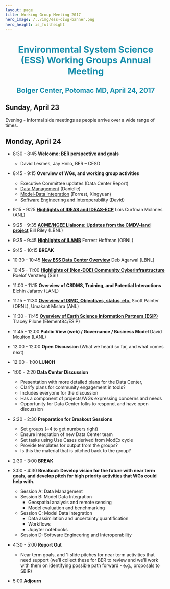 ```yaml
---
layout: page
title: Working Group Meeting 2017
hero_image: /../img/ess-ciwg-banner.png
hero_height: is_fullheight
---
```


<h1 style="text-align:center;color:rgb(24,142,172)"> 
  Environmental System Science (ESS) Working Groups Annual Meeting 
</h1>
<h2 style="text-align:center;color:rgb(24,142,172)">
  Bolger Center, Potomac MD, April 24, 2017
</h2>

## Sunday, April 23

Evening - Informal side meetings as people arrive over a wide range of times.

## Monday, April 24

- 8:30 - 8:45 **Welcome: BER perspective and goals**
  - David Lesmes, Jay Hnilo, BER – CESD

- 8:45 - 9:15 **Overview of WGs, and working group activities**
  - Executive Committee updates (Data Center Report)
  - [Data Management](/events/working_group_meeting_2017/CESD_CWG-Data-Management-ESS-PI2017.pdf) (Danielle)  
  - [Model-Data Integration](/events/working_group_meeting_2017/CESD-CIWG_Model-Data-Integration_2017.pdf) (Forrest, Xingyuan)
  - [Software Engineering and Interoperability](/events/working_group_meeting_2017/ESS-WG-SEI-AnnualMeeting-2017.pdf) (David)

- 9:15 - 9:25 **[Highlights of IDEAS and IDEAS-ECP](/events/working_group_meeting_2017/ideas-productivity-overview-ess-wg2017.pdf)** Lois Curfman McInnes (ANL)

- 9:25 - 9:35 **[ACME/NGEE Liaisons: Updates from the CMDV-land project](/events/working_group_meeting_2017/CMDV_Description_ESS_Data_Mtg_Apr-2017_Riley.pdf)** Bill Riley (LBNL)

- 9:35 - 9:45 **[Highlights of ILAMB](/events/working_group_meeting_2017/Hoffman_CESD-CIWG_20170424.pdf)** Forrest Hoffman (ORNL)

- 9:45 - 10:15 **BREAK**

- 10:30 - 10:45 **[New ESS Data Center Overview](/events/working_group_meeting_2017/20170424-ESS-CI-Mtg-ESS-DIVE-Intro.pdf)** Deb Agarwal (LBNL)

- 10:45 - 11:00 **[Highlights of (Non-DOE) Community Cyberinfrastructure](/events/working_group_meeting_2017/comnunityoverview_versteeg.pdf)** Roelof Versteeg (SSI) 

- 11:00 - 11:15 **Overview of CSDMS, Training, and Potential Interactions** Elchin Jafarov (LANL)

- 11:15 - 11:30 **[Overview of ISMC, Objectives, status, etc.](/events/working_group_meeting_2017/ESS_WG_Painter_Mishra_ISMC_UM.pdf)** Scott Painter (ORNL), Umakant Mishra (ANL)

- 11:30 - 11:45 **[Overview of Earth Science Information Partners (ESIP)](/events/working_group_meeting_2017/ESIP_DOE_April_2017_final.pdf)** Tracey Pilone (Element84/ESIP)

- 11:45 - 12:00 **Public View (web) / Governance / Business Model** David Moulton (LANL)

- 12:00 - 12:00 **Open Discussion** (What we heard so far, and what comes next)

- 12:00 – 1:00 **LUNCH**

- 1:00 - 2:20 **Data Center Discussion**
  - Presentation with more detailed plans for the Data Center, 
  - Clarify plans for community engagement in tools?
  - Includes everyone for the discussion
  - Has a component of projects/WGs expressing concerns and needs
  - Opportunity for Data Center folks to respond, and have open discussion

- 2:20 - 2:30 **Preparation for Breakout Sessions**
  - Set groups (~4 to get numbers right)
  - Ensure integration of new Data Center team 
  - Set tasks using Use Cases derived from ModEx cycle
  - Provide templates for output from the groups?
  - Is this the material that is pitched back to the group?

- 2:30 - 3:00 **BREAK**

- 3:00 - 4:30 **Breakout: Develop vision for the future with  near term goals, and develop pitch for high priority activities that WGs could help with.**
  - Session A: Data Management 
  - Session B: Model Data Integration
    - Geospatial analysis and remote sensing
    - Model evaluation and benchmarking
  - Session C: Model Data Integration
    - Data assimilation and uncertainty quantification
    - Workflows
    - Jupyter notebooks
  - Session D: Software Engineering and Interoperability

- 4:30 - 5:00 **Report Out**
  - Near term goals, and 1-slide pitches for near term activities that need support (we’ll collect these for BER to review and we’ll work with them on identifying possible path forward - e.g., proposals to SBIR)

- 5:00 **Adjourn**


